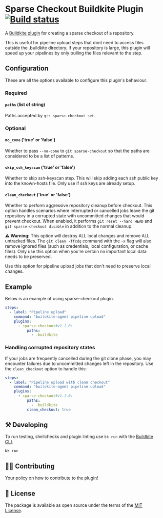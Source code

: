 # Sparse Checkout Buildkite Plugin [![Build status](https://badge.buildkite.com/f846f6eca370c461286ba3de8e7def04b16e00cd1b85b58b23.svg)](https://buildkite.com/buildkite/plugins-sparse-checkout)

A [Buildkite plugin](https://buildkite.com/docs/agent/v3/plugins) for creating a sparse checkout of a repository.

This is useful for pipeline upload steps that dont need to access files outside the .buildkite directory. If your repository is large, this plugin will speed up your pipelines by only pulling the files relevant to the step.

## Configuration

These are all the options available to configure this plugin's behaviour.

### Required

#### `paths` (list of string)

Paths accepted by `git sparse-checkout set`.

### Optional

#### `no_cone` ('true' or 'false')

Whether to pass `--no-cone` to `git sparse-checkout` so that the paths are considered to be a list of patterns.

#### `skip_ssh_keyscan` ('true' or 'false')

Whether to skip ssh-keyscan step. This will skip adding each ssh public key into the known-hosts file. Only use if ssh keys are already setup.

#### `clean_checkout` ('true' or 'false')

Whether to perform aggressive repository cleanup before checkout. This option handles scenarios where interrupted or cancelled jobs leave the git repository in a corrupted state with uncommitted changes that would prevent checkout. When enabled, it performs `git reset --hard HEAD` and `git sparse-checkout disable` in addition to the normal cleanup. 

**⚠️ Warning:** This option will destroy ALL local changes and remove ALL untracked files. The `git clean -ffxdq` command with the `-x` flag will also remove ignored files (such as credentials, local configuration, or cache files). Only use this option when you're certain no important local data needs to be preserved.

Use this option for pipeline upload jobs that don't need to preserve local changes.

## Example

Below is an example of using sparse-checkout plugin.

```yaml
steps:
  - label: "Pipeline upload"
    command: "buildkite-agent pipeline upload"
    plugins:
      - sparse-checkout#v1.1.0:
          paths:
            - .buildkite
```

### Handling corrupted repository states

If your jobs are frequently cancelled during the git clone phase, you may encounter failures due to uncommitted changes left in the repository. Use the `clean_checkout` option to handle this:

```yaml
steps:
  - label: "Pipeline upload with clean checkout"
    command: "buildkite-agent pipeline upload"
    plugins:
      - sparse-checkout#v1.1.0:
          paths:
            - .buildkite
          clean_checkout: true
```

## ⚒ Developing

To run testing, shellchecks and plugin linting use `bk run` with the [Buildkite CLI](https://github.com/buildkite/cli).

```bash
bk run
```
## 👩‍💻 Contributing

Your policy on how to contribute to the plugin!

## 📜 License

The package is available as open source under the terms of the [MIT License](https://opensource.org/licenses/MIT).
